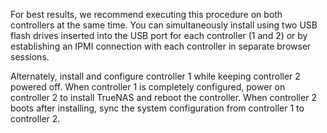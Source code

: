 &NewLine;

For best results, we recommend executing this procedure on both controllers at the same time.
You can simultaneously install using two USB flash drives inserted into the USB port for each controller (1 and 2) or by establishing an IPMI connection with each controller in separate browser sessions.

Alternately, install and configure controller 1 while keeping controller 2 powered off.
When controller 1 is completely configured, power on controller 2 to install TrueNAS and reboot the controller.
When controller 2 boots after installing, sync the system configuration from controller 1 to controller 2.
